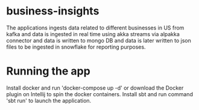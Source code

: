# business-insights
The applications ingests data related to different businesses in US from kafka and data is ingested in real time using akka streams via alpakka connector and data is written to mongo DB and data is later written to json files to be ingested in snowflake for reporting purposes.

# Running the app

Install docker and run 'docker-compose up -d' or download the Docker plugin on Intellij to spin the docker containers.
Install sbt and run command 'sbt run' to launch the application.
